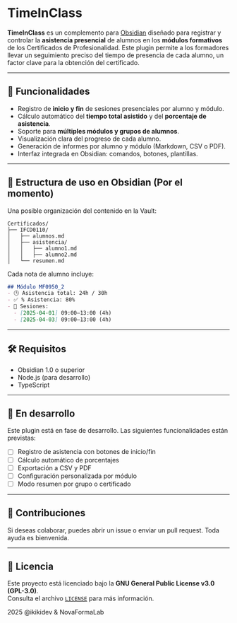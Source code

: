 # TimeInClass

**TimeInClass** es un complemento para [Obsidian](https://obsidian.md/) diseñado para registrar y controlar la **asistencia presencial** de alumnos en los **módulos formativos** de los Certificados de Profesionalidad. Este plugin permite a los formadores llevar un seguimiento preciso del tiempo de presencia de cada alumno, un factor clave para la obtención del certificado.

---

## 🚀 Funcionalidades

- Registro de **inicio y fin** de sesiones presenciales por alumno y módulo.
- Cálculo automático del **tiempo total asistido** y del **porcentaje de asistencia**.
- Soporte para **múltiples módulos y grupos de alumnos**.
- Visualización clara del progreso de cada alumno.
- Generación de informes por alumno y módulo (Markdown, CSV o PDF).
- Interfaz integrada en Obsidian: comandos, botones, plantillas.

---

## 📂 Estructura de uso en Obsidian (Por el momento)

Una posible organización del contenido en la Vault:

```
Certificados/
├── IFCD0110/
│   ├── alumnos.md
│   ├── asistencia/
│   │   ├── alumno1.md
│   │   ├── alumno2.md
│   └── resumen.md
```

Cada nota de alumno incluye:

```markdown
## Módulo MF0950_2
- 🕒 Asistencia total: 24h / 30h
- ✅ % Asistencia: 80%
- 📅 Sesiones:
  - [2025-04-01] 09:00–13:00 (4h)
  - [2025-04-03] 09:00–13:00 (4h)
```

---

## 🛠 Requisitos

- Obsidian 1.0 o superior
- Node.js (para desarrollo)
- TypeScript

---

## 🧪 En desarrollo

Este plugin está en fase de desarrollo. Las siguientes funcionalidades están previstas:

- [ ] Registro de asistencia con botones de inicio/fin
- [ ] Cálculo automático de porcentajes
- [ ] Exportación a CSV y PDF
- [ ] Configuración personalizada por módulo
- [ ] Modo resumen por grupo o certificado

---

## 🤝 Contribuciones

Si deseas colaborar, puedes abrir un issue o enviar un pull request. Toda ayuda es bienvenida.

---

## 📄 Licencia

Este proyecto está licenciado bajo la **GNU General Public License v3.0 (GPL-3.0)**.  
Consulta el archivo [`LICENSE`](./LICENSE) para más información.

2025 @ikikidev & NovaFormaLab
